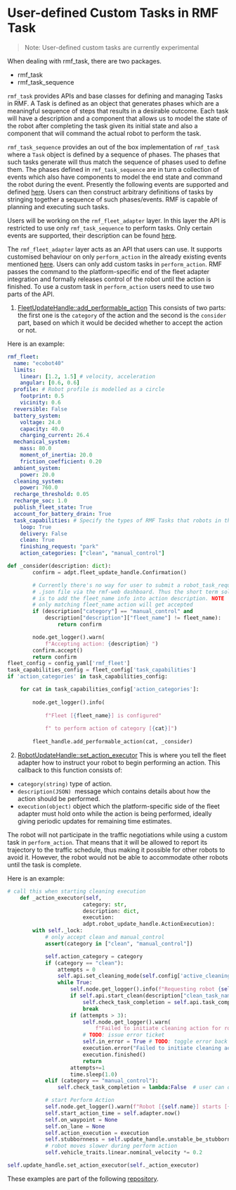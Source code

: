 # User-defined Custom Tasks in RMF Task

>Note: User-defined custom tasks are currently experimental


When dealing with rmf_task, there are two packages. 
- rmf_task 
- rmf_task_sequence

`rmf_task` provides APIs and base classes for defining and managing Tasks in RMF. A Task is defined as an object that generates phases which are a meaningful sequence of steps that results in a desirable outcome. Each task will have a description and a component that allows us to model the state of the robot after completing the task given its initial state and also a component that will command the actual robot to perform the task.

`rmf_task_sequence` provides an out of the box implementation of `rmf_task` where a `Task` object is defined by a sequence of phases. The phases that such tasks generate will thus match the sequence of phases used to define them. 
The phases defined in `rmf_task_sequence` are in turn a collection of events which also have components to model the end state and command the robot during the event. Presently the following events are supported and defined [here](https://github.com/open-rmf/rmf_task/tree/main/rmf_task_sequence/include/rmf_task_sequence/events).
Users can then construct arbitrary definitions of tasks by stringing together a sequence of such phases/events. RMF is capable of planning and executing such tasks.

Users will be working on the `rmf_fleet_adapter` layer. In this layer the API is restricted to use only `rmf_task_sequence` to perform tasks. Only certain events are supported, their description can be found [here](https://github.com/open-rmf/rmf_ros2/tree/main/rmf_fleet_adapter/schemas).

The `rmf_fleet_adapter` layer acts as an API that users can use. It supports customised behaviour on only `perform_action` in the already existing events mentioned [here](https://github.com/open-rmf/rmf_ros2/tree/main/rmf_fleet_adapter/schemas).
Users can only add custom tasks in `perform_action`. RMF passes the command to the platform-specific end of the fleet adapter integration and formally releases control of the robot until the action is finished.
To use a custom task in `perform_action` users need to use two parts of the API. 
1. [FleetUpdateHandle::add_performable_action](https://github.com/open-rmf/rmf_ros2/blob/8440488d5583edc5a5b7226326aa2a8d41dad975/rmf_fleet_adapter/include/rmf_fleet_adapter/agv/FleetUpdateHandle.hpp#L188-L201)
This consists of two parts: the first one is the `category` of the action and the second is the `consider` part, based on which it would be decided whether to accept the action or not.

Here is an example:
```yml
rmf_fleet:
  name: "ecobot40"
  limits:
    linear: [1.2, 1.5] # velocity, acceleration
    angular: [0.6, 0.6]
  profile: # Robot profile is modelled as a circle
    footprint: 0.5
    vicinity: 0.6
  reversible: False
  battery_system:
    voltage: 24.0
    capacity: 40.0
    charging_current: 26.4
  mechanical_system:
    mass: 80.0
    moment_of_inertia: 20.0
    friction_coefficient: 0.20
  ambient_system:
    power: 20.0
  cleaning_system:
    power: 760.0
  recharge_threshold: 0.05
  recharge_soc: 1.0
  publish_fleet_state: True
  account_for_battery_drain: True
  task_capabilities: # Specify the types of RMF Tasks that robots in this fleet are capable of performing
    loop: True
    delivery: False
    clean: True
    finishing_request: "park"
    action_categories: ["clean", "manual_control"]

```

```python
def _consider(description: dict):
        confirm = adpt.fleet_update_handle.Confirmation()

        # Currently there's no way for user to submit a robot_task_request
        # .json file via the rmf-web dashboard. Thus the short term solution
        # is to add the fleet_name info into action description. NOTE
        # only matching fleet_name action will get accepted
        if (description["category"] == "manual_control" and
            description["description"]["fleet_name"] != fleet_name):
                return confirm

        node.get_logger().warn(
            f"Accepting action: {description} ")
        confirm.accept()
        return confirm
fleet_config = config_yaml['rmf_fleet']
task_capabilities_config = fleet_config['task_capabilities']
if 'action_categories' in task_capabilities_config:

	for cat in task_capabilities_config['action_categories']:
	
		node.get_logger().info(
		
			f"Fleet [{fleet_name}] is configured"
			
			f" to perform action of category [{cat}]")
	
		fleet_handle.add_performable_action(cat, _consider)
```
2. [RobotUpdateHandle::set_action_executor](https://github.com/open-rmf/rmf_ros2/blob/8440488d5583edc5a5b7226326aa2a8d41dad975/rmf_fleet_adapter/include/rmf_fleet_adapter/agv/RobotUpdateHandle.hpp#L178-L179) This is where you tell the fleet adapter how to instruct your robot to begin performing an action. This callback to this function consists of:
- `category(string)`  type of action.
- `description(JSON)`  message which contains details about how the action should be performed.
- `execution(object)` object which the platform-specific side of the fleet adapter must hold onto while the action is being performed, ideally giving periodic updates for remaining time estimates.

The robot will not participate in the traffic negotiations while using a custom task in `perform_action`. That means that it will be allowed to report its trajectory to the traffic schedule, thus making it possible for other robots to avoid it. However, the robot would not be able to accommodate other robots until the task is complete.


Here is an example:
```python
# call this when starting cleaning execution
    def _action_executor(self, 
                        category: str,
                        description: dict,
                        execution:
                        adpt.robot_update_handle.ActionExecution):
        with self._lock:
            # only accept clean and manual_control
            assert(category in ["clean", "manual_control"])

            self.action_category = category
            if (category == "clean"):
                attempts = 0
                self.api.set_cleaning_mode(self.config['active_cleaning_config'])
                while True:
                    self.node.get_logger().info(f"Requesting robot {self.name} to clean {description}")
                    if self.api.start_clean(description["clean_task_name"], self.robot_map_name):
                        self.check_task_completion = self.api.task_completed # will check api
                        break
                    if (attempts > 3):
                        self.node.get_logger().warn(
                            f"Failed to initiate cleaning action for robot [{self.name}]")
                        # TODO: issue error ticket
                        self.in_error = True # TODO: toggle error back
                        execution.error("Failed to initiate cleaning action for robot {self.name}")
                        execution.finished()
                        return
                    attempts+=1
                    time.sleep(1.0)
            elif (category == "manual_control"):
                self.check_task_completion = lambda:False  # user can only cancel the manual_control

            # start Perform Action
            self.node.get_logger().warn(f"Robot [{self.name}] starts [{category}] action")
            self.start_action_time = self.adapter.now()
            self.on_waypoint = None
            self.on_lane = None
            self.action_execution = execution
            self.stubbornness = self.update_handle.unstable_be_stubborn()
            # robot moves slower during perform action
            self.vehicle_traits.linear.nominal_velocity *= 0.2
```

```python
self.update_handle.set_action_executor(self._action_executor)
```


These examples are part of the following [repository](https://github.com/open-rmf/fleet_adapter_ecobot/tree/70dab6e657ca281bb0a299b7fe03785d4d4e1d54).
